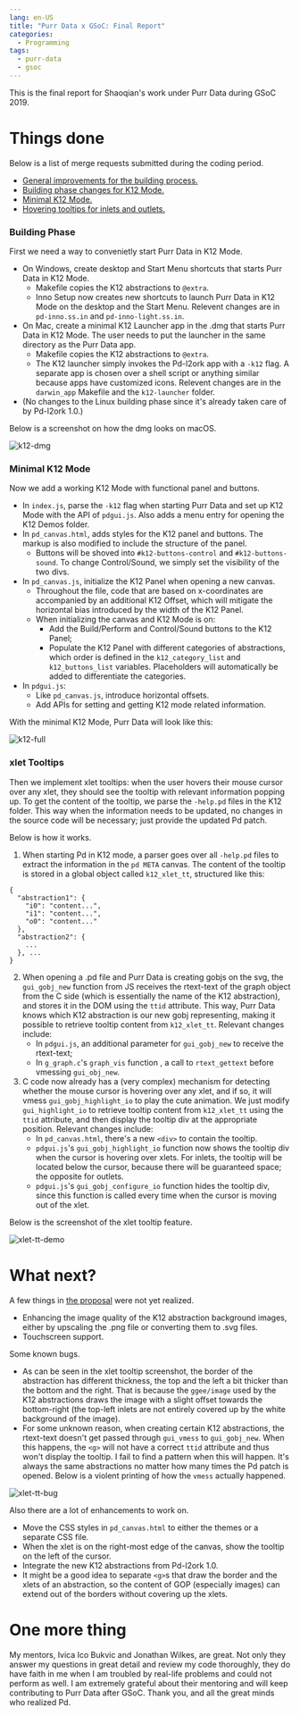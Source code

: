 ```yaml
---
lang: en-US
title: "Purr Data x GSoC: Final Report"
categories:
  - Programming
tags:
  - purr-data
  - gsoc
---
```


This is the final report for Shaoqian's work under Purr Data during GSoC 2019.

# Things done
Below is a list of merge requests submitted during the coding period.
- [General improvements for the building process.](https://git.purrdata.net/jwilkes/purr-data/merge_requests/295)
- [Building phase changes for K12 Mode.](https://git.purrdata.net/jwilkes/purr-data/merge_requests/297)
- [Minimal K12 Mode.](https://git.purrdata.net/jwilkes/purr-data/merge_requests/301)
- [Hovering tooltips for inlets and outlets.](https://git.purrdata.net/jwilkes/purr-data/merge_requests/308)

### Building Phase
First we need a way to convenietly start Purr Data in K12 Mode.
- On Windows, create desktop and Start Menu shortcuts that starts Purr Data in K12 Mode.
  - Makefile copies the K12 abstractions to `@extra`.
  - Inno Setup now creates new shortcuts to launch Purr Data in K12 Mode on the desktop and the Start Menu. Relevent changes are in `pd-inno.ss.in` and `pd-inno-light.ss.in`.
- On Mac, create a minimal K12 Launcher app in the .dmg that starts Purr Data in K12 Mode. The user needs to put the launcher in the same directory as the Purr Data app.
  - Makefile copies the K12 abstractions to `@extra`.
  - The K12 launcher simply invokes the Pd-l2ork app with a `-k12` flag. A separate app is chosen over a shell script or anything similar because apps have customized icons. Relevent changes are in the `darwin_app` Makefile and the `k12-launcher` folder.
- (No changes to the Linux building phase since it's already taken care of by Pd-l2ork 1.0.)

Below is a screenshot on how the dmg looks on macOS.

![k12-dmg](/images/k12-dmg.png)

### Minimal K12 Mode
Now we add a working K12 Mode with functional panel and buttons.
- In `index.js`, parse the `-k12` flag when starting Purr Data and set up K12 Mode with the API of `pdgui.js`. Also adds a menu entry for opening the K12 Demos folder.
- In `pd_canvas.html`, adds styles for the K12 panel and buttons. The markup is also modified to include the structure of the panel.
  - Buttons will be shoved into `#k12-buttons-control` and `#k12-buttons-sound`. To change Control/Sound, we simply set the visibility of the two divs.
- In `pd_canvas.js`, initialize the K12 Panel when opening a new canvas.
  - Throughout the file, code that are based on x-coordinates are accompanied by an additional K12 Offset, which will mitigate the horizontal bias introduced by the width of the K12 Panel.
  - When initializing the canvas and K12 Mode is on:
    - Add the Build/Perform and Control/Sound buttons to the K12 Panel;
    - Populate the K12 Panel with different categories of abstractions, which order is defined in the `k12_category_list` and `k12_buttons_list` variables. Placeholders will automatically be added to differentiate the categories.
- In `pdgui.js`:
  - Like `pd_canvas.js`, introduce horizontal offsets.
  - Add APIs for setting and getting K12 mode related information.

With the minimal K12 Mode, Purr Data will look like this:

![k12-full](/images/k12-full.png)

### xlet Tooltips
Then we implement xlet tooltips: when the user hovers their mouse cursor over any xlet, they should see the tooltip with relevant information popping up. To get the content of the tooltip, we parse the `-help.pd` files in the K12 folder. This way when the information needs to be updated, no changes in the source code will be necessary; just provide the updated Pd patch.

Below is how it works.
1. When starting Pd in K12 mode, a parser goes over all `-help.pd` files to extract the information in the `pd META` canvas. The content of the tooltip is stored in a global object called `k12_xlet_tt`, structured like this:
```
{
  "abstraction1": {
    "i0": "content...",
    "i1": "content...",
    "o0": "content..."
  },
  "abstraction2": {
    ...
  }, ...
}
```
2. When opening a .pd file and Purr Data is creating gobjs on the svg, the `gui_gobj_new` function from JS receives the rtext-text of the graph object from the C side (which is essentially the name of the K12 abstraction), and stores it in the DOM using the `ttid` attribute. This way, Purr Data knows which K12 abstraction is our new gobj representing, making it possible to retrieve tooltip content from `k12_xlet_tt`. Relevant changes include:
   - In `pdgui.js`, an additional parameter for `gui_gobj_new` to receive the rtext-text;
   - In `g_graph.c`'s `graph_vis` function , a call to `rtext_gettext` before vmessing `gui_obj_new`.
3. C code now already has a (very complex) mechanism for detecting whether the mouse cursor is hovering over any xlet, and if so, it will vmess `gui_gobj_highlight_io` to play the cute animation. We just modify `gui_highlight_io` to retrieve tooltip content from `k12_xlet_tt` using the `ttid` attribute, and then display the tooltip div at the appropriate position. Relevant changes include:
   - In `pd_canvas.html`, there's a new `<div>` to contain the tooltip.
   - `pdgui.js`'s `gui_gobj_highlight_io` function now shows the tooltip div when the cursor is hovering over xlets. For inlets, the tooltip will be located below the cursor, because there will be guaranteed space; the opposite for outlets. 
   - `pdgui.js`'s `gui_gobj_configure_io` function hides the tooltip div, since this function is called every time when the cursor is moving out of the xlet.

Below is the screenshot of the xlet tooltip feature.

![xlet-tt-demo](/images/xlet-tt-demo.gif)

# What next?
A few things in [the proposal](https://drive.google.com/open?id=1brEdq5efSpqipSECx2JNtK0P4p3STLns) were not yet realized.
- Enhancing the image quality of the K12 abstraction background images, either by upscaling the .png file or converting them to .svg files.
- Touchscreen support.

Some known bugs.
- As can be seen in the xlet tooltip screenshot, the border of the abstraction has different thickness, the top and the left a bit thicker than the bottom and the right. That is because the `ggee/image` used by the K12 abstractions draws the image with a slight offset towards the bottom-right (the top-left inlets are not entirely covered up by the white background of the image).
- For some unknown reason, when creating certain K12 abstractions, the rtext-text doesn't get passed through `gui_vmess` to `gui_gobj_new`. When this happens, the `<g>` will not have a correct `ttid` attribute and thus won't display the tooltip. I fail to find a pattern when this will happen. It's always the same abstractions no matter how many times the Pd patch is opened. Below is a violent printing of how the `vmess` actually happened.

![xlet-tt-bug](/images/xlet-tt-bug.png)

Also there are a lot of enhancements to work on.
- Move the CSS styles in `pd_canvas.html` to either the themes or a separate CSS file.
- When the xlet is on the right-most edge of the canvas, show the tooltip on the left of the cursor.
- Integrate the new K12 abstractions from Pd-l2ork 1.0.
- It might be a good idea to separate `<g>`s that draw the border and the xlets of an abstraction, so the content of GOP (especially images) can extend out of the borders without covering up the xlets.

# One more thing
My mentors, Ivica Ico Bukvic and Jonathan Wilkes, are great. Not only they answer my questions in great detail and review my code thoroughly, they do have faith in me when I am troubled by real-life problems and could not perform as well. I am extremely grateful about their mentoring and will keep contributing to Purr Data after GSoC. Thank you, and all the great minds who realized Pd.